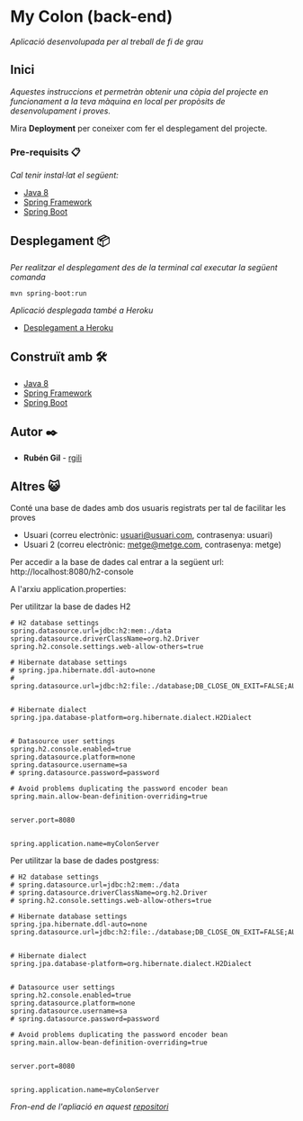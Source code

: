 # My Colon (back-end)

_Aplicació desenvolupada per al treball de fi de grau_

## Inici

_Aquestes instruccions et permetràn obtenir una còpia del projecte en funcionament a la teva màquina en local per propòsits de desenvolupament i proves._

Mira **Deployment** per coneixer com fer el desplegament del projecte.

### Pre-requisits 📋

_Cal tenir instal·lat el següent:_

* [Java 8](https://www.oracle.com/java/technologies/javase/javase-jdk8-downloads.html)
* [Spring Framework](https://spring.io/)
* [Spring Boot](https://spring.io/projects/spring-boot)

## Desplegament 📦

_Per realitzar el desplegament des de la terminal cal executar la següent comanda_
```
mvn spring-boot:run
```
_Aplicació desplegada també a Heroku_ 
* [Desplegament a Heroku](https://my-colon-server.herokuapp.com/)

## Construït amb 🛠️

* [Java 8](https://www.oracle.com/java/technologies/javase/javase-jdk8-downloads.html)
* [Spring Framework](https://spring.io/)
* [Spring Boot](https://spring.io/projects/spring-boot)


## Autor ✒️

* **Rubén Gil** - [rgili](https://github.com/rgili)

## Altres 😺
Conté una base de dades amb dos usuaris registrats per tal de facilitar les proves

* Usuari (correu electrònic: usuari@usuari.com, contrasenya: usuari)
* Usuari 2 (correu electrònic: metge@metge.com, contrasenya: metge)

Per accedir a la base de dades cal entrar a la següent url: http://localhost:8080/h2-console

A l'arxiu application.properties:

Per utilitzar la base de dades H2
```
# H2 database settings
spring.datasource.url=jdbc:h2:mem:./data
spring.datasource.driverClassName=org.h2.Driver
spring.h2.console.settings.web-allow-others=true

# Hibernate database settings
# spring.jpa.hibernate.ddl-auto=none
# spring.datasource.url=jdbc:h2:file:./database;DB_CLOSE_ON_EXIT=FALSE;AUTO_RECONNECT=TRUE


# Hibernate dialect
spring.jpa.database-platform=org.hibernate.dialect.H2Dialect


# Datasource user settings
spring.h2.console.enabled=true
spring.datasource.platform=none
spring.datasource.username=sa
# spring.datasource.password=password

# Avoid problems duplicating the password encoder bean
spring.main.allow-bean-definition-overriding=true


server.port=8080


spring.application.name=myColonServer
```
Per utilitzar la base de dades postgress:
```
# H2 database settings
# spring.datasource.url=jdbc:h2:mem:./data
# spring.datasource.driverClassName=org.h2.Driver
# spring.h2.console.settings.web-allow-others=true

# Hibernate database settings
spring.jpa.hibernate.ddl-auto=none
spring.datasource.url=jdbc:h2:file:./database;DB_CLOSE_ON_EXIT=FALSE;AUTO_RECONNECT=TRUE


# Hibernate dialect
spring.jpa.database-platform=org.hibernate.dialect.H2Dialect


# Datasource user settings
spring.h2.console.enabled=true
spring.datasource.platform=none
spring.datasource.username=sa
# spring.datasource.password=password

# Avoid problems duplicating the password encoder bean
spring.main.allow-bean-definition-overriding=true


server.port=8080


spring.application.name=myColonServer
```

_Fron-end de l'apliació en aquest [repositori](https://github.com/rgili/my-colon-frontend)_
